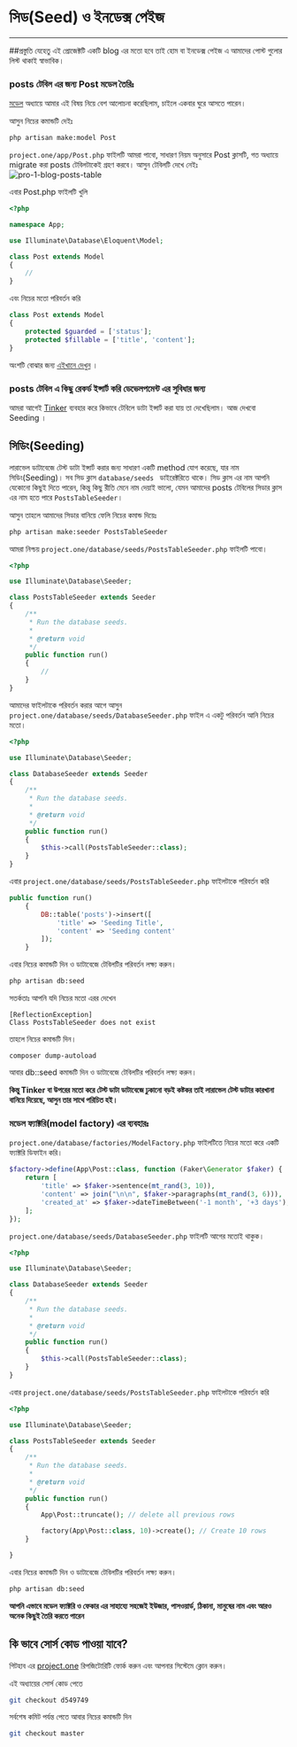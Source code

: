 # সিড(Seed) ও ইনডেক্স পেইজ  
***
##প্রস্তুতি
যেহেতু এই প্রোজেক্টটি একটি blog এর মতো হবে তাই হোম বা ইনডেক্স পেইজ এ আমাদের পোস্ট গুলোর লিস্ট থাকাই স্বাভাবিক।

### posts টেবিল এর জন্য Post মডেল তৈরিঃ
[মডেল](http://laravel.howtocode.com.bd/model.html) অধ্যায়ে আমার এই বিষয় নিয়ে বেশ আলোচনা করেছিলাম, চাইলে একবার ঘুরে আসতে পারেন।

আসুন নিচের কমান্ডটি দেইঃ
```bash
php artisan make:model Post
```
```project.one/app/Post.php``` ফাইলটি আমরা পাবো, সাধারণ নিয়ম অনুসারে Post ক্লাসটি, গত অধ্যায়ে migrate করা posts টেবিলটাকেই গ্রহণ করবে।
আসুন টেবিলটি দেখে নেইঃ
![pro-1-blog-posts-table](images/pro-1-blog-posts-table.png)

এবার Post.php ফাইলটি খুলি
```php
<?php

namespace App;

use Illuminate\Database\Eloquent\Model;

class Post extends Model
{
    //
}

```
এবং নিচের মতো পরিবর্তন করি
```php
class Post extends Model
{
    protected $guarded = ['status'];
    protected $fillable = ['title', 'content'];
}
```
অংশটি বোঝার জন্য [এইখানে দেখুন](http://laravel.howtocode.com.bd/model.html#massassignment-vulnerability) ।

### posts টেবিল এ কিছু রেকর্ড ইন্সার্ট করি ডেভেলপমেন্ট এর সুবিধার জন্য
আমরা আগেই [Tinker](http://laravel.howtocode.com.bd/model.html#tinker-%E0%A6%A8%E0%A6%BF%E0%A7%9F%E0%A7%87-%E0%A6%95%E0%A6%BF%E0%A6%9B%E0%A7%81-%E0%A6%AE%E0%A6%9C%E0%A6%BE) ব্যবহার করে কিভাবে টেবিলে ডাটা ইন্সার্ট করা যায় তা দেখেছিলাম। আজ দেখবো Seeding ।

## সিডিং(Seeding)
লারাভেল ডাটাবেজে টেস্ট ডাটা ইন্সার্ট করার জন্য সাধারণ একটি method যোগ করেছে, যার নাম সিডিং(Seeding)। সব সিড ক্লাস ```database/seeds ``` ডাইরেক্টরিতে থাকে। সিড ক্লাস এর নাম আপনি যেকোনো কিছুই দিতে পারেন, কিন্তু কিছু রীতি মেনে নাম দেয়াই ভালো, যেমন আমাদের posts টেবিলের সিডার ক্লাস এর নাম হতে পারে ``` PostsTableSeeder ```।

আসুন তাহলে আমাদের সিডার বানিয়ে ফেলি নিচের কমান্ড দিয়েঃ
```bash
php artisan make:seeder PostsTableSeeder
```
আমরা নিশ্চয় ```project.one/database/seeds/PostsTableSeeder.php``` ফাইলটি পাবো।
```php
<?php

use Illuminate\Database\Seeder;

class PostsTableSeeder extends Seeder
{
    /**
     * Run the database seeds.
     *
     * @return void
     */
    public function run()
    {
        //
    }
}
```
আমাদের ফাইলটাকে পরিবর্তন করার আগে আসুন ```project.one/database/seeds/DatabaseSeeder.php``` ফাইল এ একটু পরিবর্তন আনি নিচের মতো।

```php
<?php

use Illuminate\Database\Seeder;

class DatabaseSeeder extends Seeder
{
    /**
     * Run the database seeds.
     *
     * @return void
     */
    public function run()
    {
        $this->call(PostsTableSeeder::class);
    }
}
```
এবার ```project.one/database/seeds/PostsTableSeeder.php``` ফাইলটাকে পরিবর্তন করি

```php
public function run()
    {
        DB::table('posts')->insert([
            'title' => 'Seeding Title',
            'content' => 'Seeding content'
        ]);
    }
```
এবার নিচের কমান্ডটি দিন ও ডাটাবেজে টেবিলটির পরিবর্তন লক্ষ্য করুন।
```bash
php artisan db:seed
```
<div class='caution-div'>
<span class='caution'>সতর্কতাঃ</span> আপনি যদি নিচের মতো এরর দেখেন
<pre>
<code class="lang-bash">[ReflectionException]                  
Class PostsTableSeeder does not exist</code>
</pre>

তাহলে নিচের কমান্ডটি দিন।
<pre>
<code class="lang-bash">composer dump-autoload
</code></pre>
আবার db::seed কমান্ডটি দিন ও ডাটাবেজে টেবিলটির পরিবর্তন লক্ষ্য করুন।
</div>

**কিন্তু Tinker বা উপরের মতো করে টেস্ট ডাটা ডাটাবেজে ঢুকানো বড়ই কষ্টকর তাই লারাভেল টেস্ট ডাটার কারখানা বানিয়ে দিয়েছে, আসুন তার সাথে পরিচিত হই।**

### মডেল ফ্যাক্টরি(model factory) এর ব্যবহারঃ
```project.one/database/factories/ModelFactory.php``` ফাইলটিতে নিচের মতো করে একটি ফ্যাক্টরি ডিফাইন করি।
```php
$factory->define(App\Post::class, function (Faker\Generator $faker) {
    return [
        'title' => $faker->sentence(mt_rand(3, 10)),
        'content' => join("\n\n", $faker->paragraphs(mt_rand(3, 6))),
        'created_at' => $faker->dateTimeBetween('-1 month', '+3 days'),
    ];
});
```

```project.one/database/seeds/DatabaseSeeder.php``` ফাইলটি আগের মতোই থাকুক।
```php
<?php

use Illuminate\Database\Seeder;

class DatabaseSeeder extends Seeder
{
    /**
     * Run the database seeds.
     *
     * @return void
     */
    public function run()
    {
        $this->call(PostsTableSeeder::class);
    }
}
```
এবার ```project.one/database/seeds/PostsTableSeeder.php``` ফাইলটাকে পরিবর্তন করি
```php
<?php

use Illuminate\Database\Seeder;

class PostsTableSeeder extends Seeder
{
    /**
     * Run the database seeds.
     *
     * @return void
     */
    public function run()
    {
        App\Post::truncate(); // delete all previous rows

        factory(App\Post::class, 10)->create(); // Create 10 rows
    }

}
```
এবার নিচের কমান্ডটি দিন ও ডাটাবেজে টেবিলটির পরিবর্তন লক্ষ্য করুন।
```bash
php artisan db:seed
```
**আপনি এভাবে মডেল ফ্যাক্টরি ও ফেকার এর সাহায্যে সহজেই ইউজার, পাসওয়ার্ড, ঠিকানা, মানুষের নাম এবং আরও অনেক কিছুই তৈরি করতে পারেন**



## কি ভাবে সোর্স কোড পাওয়া যাবে?

গিটহাব এর [project.one](https://github.com/robertbiswas/project.one) রিপজিটোরিটি ফোর্ক করুন এবং আপনার সিস্টেমে ক্লোন করুন।

এই অধ্যায়ের সোর্স কোড পেতে
```bash
git checkout d549749
```

সর্বশেষ কমিট পর্যন্ত পেতে আবার নিচের কমান্ডটি দিন
```bash
git checkout master
```
